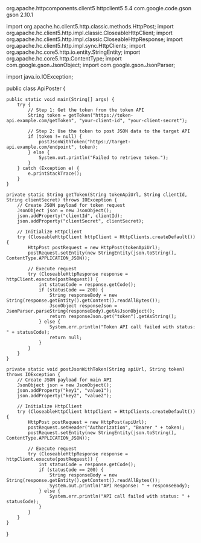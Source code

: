 <dependencies>
    <!-- Apache HttpClient -->
    <dependency>
        <groupId>org.apache.httpcomponents.client5</groupId>
        <artifactId>httpclient5</artifactId>
        <version>5.4</version>
    </dependency>
    <!-- JSON library (Gson) -->
    <dependency>
        <groupId>com.google.code.gson</groupId>
        <artifactId>gson</artifactId>
        <version>2.10.1</version>
    </dependency>
</dependencies>



import org.apache.hc.client5.http.classic.methods.HttpPost;
import org.apache.hc.client5.http.impl.classic.CloseableHttpClient;
import org.apache.hc.client5.http.impl.classic.CloseableHttpResponse;
import org.apache.hc.client5.http.impl.sync.HttpClients;
import org.apache.hc.core5.http.io.entity.StringEntity;
import org.apache.hc.core5.http.ContentType;
import com.google.gson.JsonObject;
import com.google.gson.JsonParser;

import java.io.IOException;

public class ApiPoster {

    public static void main(String[] args) {
        try {
            // Step 1: Get the token from the token API
            String token = getToken("https://token-api.example.com/getToken", "your-client-id", "your-client-secret");

            // Step 2: Use the token to post JSON data to the target API
            if (token != null) {
                postJsonWithToken("https://target-api.example.com/endpoint", token);
            } else {
                System.out.println("Failed to retrieve token.");
            }
        } catch (Exception e) {
            e.printStackTrace();
        }
    }

    private static String getToken(String tokenApiUrl, String clientId, String clientSecret) throws IOException {
        // Create JSON payload for token request
        JsonObject json = new JsonObject();
        json.addProperty("clientId", clientId);
        json.addProperty("clientSecret", clientSecret);

        // Initialize HttpClient
        try (CloseableHttpClient httpClient = HttpClients.createDefault()) {
            HttpPost postRequest = new HttpPost(tokenApiUrl);
            postRequest.setEntity(new StringEntity(json.toString(), ContentType.APPLICATION_JSON));

            // Execute request
            try (CloseableHttpResponse response = httpClient.execute(postRequest)) {
                int statusCode = response.getCode();
                if (statusCode == 200) {
                    String responseBody = new String(response.getEntity().getContent().readAllBytes());
                    JsonObject responseJson = JsonParser.parseString(responseBody).getAsJsonObject();
                    return responseJson.get("token").getAsString();
                } else {
                    System.err.println("Token API call failed with status: " + statusCode);
                    return null;
                }
            }
        }
    }

    private static void postJsonWithToken(String apiUrl, String token) throws IOException {
        // Create JSON payload for main API
        JsonObject json = new JsonObject();
        json.addProperty("key1", "value1");
        json.addProperty("key2", "value2");

        // Initialize HttpClient
        try (CloseableHttpClient httpClient = HttpClients.createDefault()) {
            HttpPost postRequest = new HttpPost(apiUrl);
            postRequest.setHeader("Authorization", "Bearer " + token);
            postRequest.setEntity(new StringEntity(json.toString(), ContentType.APPLICATION_JSON));

            // Execute request
            try (CloseableHttpResponse response = httpClient.execute(postRequest)) {
                int statusCode = response.getCode();
                if (statusCode == 200) {
                    String responseBody = new String(response.getEntity().getContent().readAllBytes());
                    System.out.println("API Response: " + responseBody);
                } else {
                    System.err.println("API call failed with status: " + statusCode);
                }
            }
        }
    }
}
